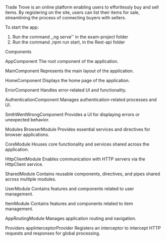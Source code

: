 Trade Trove is an online platform enabling users to effortlessly buy and sell items. By registering on the site, users can list their items for sale, streamlining the process of connecting buyers with sellers.

To start the app:
1. Run the command ,,ng serve'' in the exam-project folder
2. Run the command ,npm run start, in the Rest-api folder


Components

AppComponent
The root component of the application.

MainComponent
Represents the main layout of the application.

HomeComponent
Displays the home page of the application.

ErrorComponent
Handles error-related UI and functionality.

AuthenticationComponent
Manages authentication-related processes and UI.

SmthWentWrongComponent
Provides a UI for displaying errors or unexpected behavior.

Modules
BrowserModule
Provides essential services and directives for browser applications.

CoreModule
Houses core functionality and services shared across the application.

HttpClientModule
Enables communication with HTTP servers via the HttpClient service.

SharedModule
Contains reusable components, directives, and pipes shared across multiple modules.

UserModule
Contains features and components related to user management.

ItemModule
Contains features and components related to item management.

AppRoutingModule
Manages application routing and navigation.

Providers
appInterceptorProvider
Registers an interceptor to intercept HTTP requests and responses for global processing.